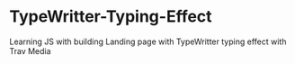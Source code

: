 # TypeWritter-Typing-Effect
Learning JS with building Landing page with TypeWritter typing effect with Trav Media
